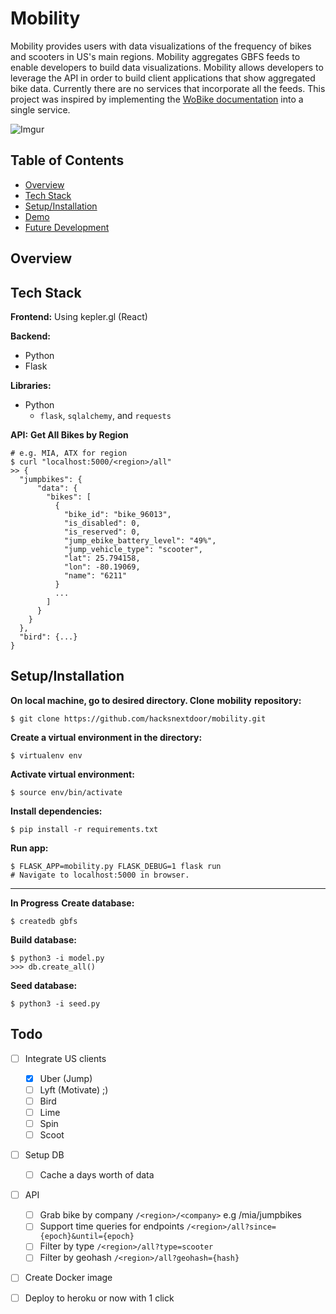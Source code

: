 # Mobility
Mobility provides users with data visualizations of the frequency of bikes and scooters in US's main regions.  Mobility aggregates GBFS feeds to enable developers to build data visualizations.  Mobility allows developers to leverage the API in order to build client applications that show aggregated bike data.  Currently there are no services that incorporate all the feeds.  This project was inspired by implementing the [WoBike documentation](https://github.com/ubahnverleih/WoBike) into a single service.


![Imgur](https://i.imgur.com/ksTpEHQ.gif)

## Table of Contents
- [Overview](https://github.com/Brandon05/mobility/blob/master/README.md#overview)
- [Tech Stack](https://github.com/Brandon05/mobility/blob/master/README.md#techstack)
- [Setup/Installation](https://github.com/Brandon05/mobility/blob/master/README.md#installation)
- [Demo](https://github.com/Brandon05/mobility/blob/master/README.md#demo)
- [Future Development](https://github.com/Brandon05/mobility/blob/master/README.md#future)
## Overview
## Tech Stack

**Frontend:** Using kepler.gl (React)

**Backend:** 

- Python 
- Flask

**Libraries:**

- Python
    - `flask`, `sqlalchemy`, and `requests`

**API:** 
**Get All Bikes by Region**

    # e.g. MIA, ATX for region
    $ curl "localhost:5000/<region>/all" 
    >> {
      "jumpbikes": {
          "data": {
            "bikes": [
              {
                "bike_id": "bike_96013", 
                "is_disabled": 0, 
                "is_reserved": 0, 
                "jump_ebike_battery_level": "49%", 
                "jump_vehicle_type": "scooter", 
                "lat": 25.794158, 
                "lon": -80.19069, 
                "name": "6211"
              }
              ...
            ]
          }
        }
      },
      "bird": {...}
    }
## Setup/Installation

**On local machine, go to desired directory. Clone** **mobility** **repository:**

    $ git clone https://github.com/hacksnextdoor/mobility.git

**Create a virtual environment in the directory:**

    $ virtualenv env

**Activate virtual environment:**

    $ source env/bin/activate

**Install dependencies:**

    $ pip install -r requirements.txt

**Run app:**

    $ FLASK_APP=mobility.py FLASK_DEBUG=1 flask run
    # Navigate to localhost:5000 in browser.
----------

**In Progress** 
**Create database:**

    $ createdb gbfs

**Build database:**

    $ python3 -i model.py
    >>> db.create_all()

**Seed database:**

    $ python3 -i seed.py
## Todo
- [ ] Integrate US clients
    - [x] Uber (Jump)
    - [ ] Lyft (Motivate) ;)
    - [ ] Bird
    - [ ] Lime
    - [ ] Spin
    - [ ] Scoot
- [ ] Setup DB 
    - [ ] Cache a days worth of data
- [ ] API
    - [ ] Grab bike by company `/<region>/<company>` e.g /mia/jumpbikes
    - [ ] Support time queries for endpoints `/<region>/all?since={epoch}&until={epoch}`
    - [ ] Filter by type `/<region>/all?type=scooter`
    - [ ] Filter by geohash `/<region>/all?geohash={hash}`
- [ ] Create Docker image
- [ ] Deploy to heroku or now with 1 click

